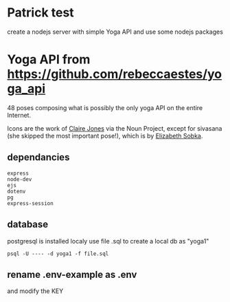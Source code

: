 
# Patrick test
create a nodejs server with simple Yoga API and use some nodejs packages


# Yoga API  from https://github.com/rebeccaestes/yoga_api
48 poses composing what is possibly the only yoga API on the entire Internet. 

Icons are the work of <a href="https://thenounproject.com/hivernoir/collection/yoga/?oq=yoga&cidx=2">Claire Jones</a> via the Noun Project, except for sivasana (she skipped the most important pose!), which is by <a href="https://thenounproject.com/southofbelmar/">Elizabeth Sobka</a>.


## dependancies
```
express
node-dev
ejs
dotenv
pg
express-session
```

## database
postgresql is installed localy
use file .sql to create a local db  as "yoga1"
```
psql -U ---- -d yoga1 -f file.sql
```

## rename .env-example as .env
and modify the KEY






